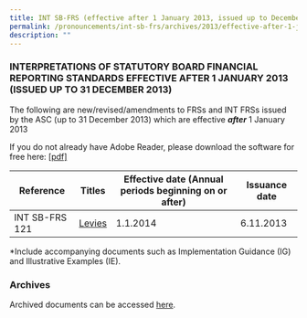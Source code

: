 ```yaml
---
title: INT SB-FRS (effective after 1 January 2013, issued up to December 2013)
permalink: /pronouncements/int-sb-frs/archives/2013/effective-after-1-january-2013-issued-up-to-december-2013/
description: ""
---
```

### INTERPRETATIONS OF STATUTORY BOARD FINANCIAL REPORTING STANDARDS EFFECTIVE AFTER 1 JANUARY 2013 (ISSUED UP TO 31 DECEMBER 2013)

  

The following are new/revised/amendments to FRSs and INT FRSs issued by the ASC (up to 31 December 2013) which are effective **_after_** 1 January 2013

If you do not already have Adobe Reader, please download the software for free here: [\[pdf\]](http://www.adobe.com/products/acrobat/readstep2.html) 

| Reference | Titles | Effective date (Annual periods beginning on or after) | Issuance date |
| --- | --- | --- | --- |
| INT SB-FRS 121 | [Levies](/files/Docs/Default%20Source/Int%20Sb%20Frs/After%201%20Jan%202013%20to%20Dec%202013/int_sbfrs_121_(jul_2013).pdf) | 1.1.2014 | 6.11.2013 |

  
\*Include accompanying documents such as Implementation Guidance (IG) and Illustrative Examples (IE).  

  

### Archives 

  

Archived documents can be accessed [here](/pronouncements/interpretations-of-sb-frs/archives/).